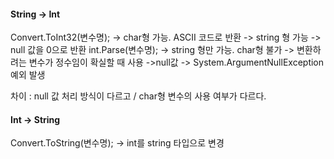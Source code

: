 #### String -> Int
Convert.ToInt32(변수명); 
	-> char형 가능.  ASCII 코드로 반환
	-> string 형 가능
	-> null 값을 0으로 반환 
int.Parse(변수명); 
	-> string 형만 가능. char형 불가
	-> 변환하려는 변수가 정수임이 확실할 때 사용
	->null값 -> System.ArgumentNullException 예외 발생

차이 : null 값 처리 방식이 다르고 / char형 변수의 사용 여부가 다르다.

#### Int -> String
Convert.ToString(변수명); -> int를 string 타입으로 변경